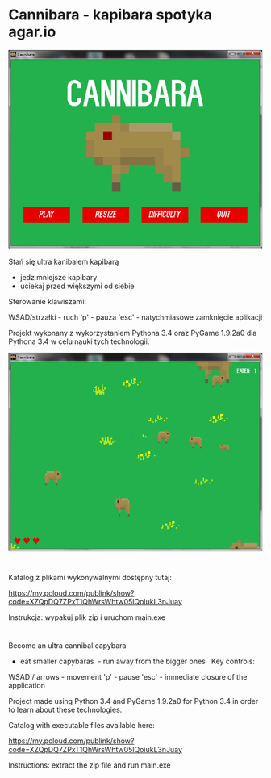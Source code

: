 # Cannibara - kapibara spotyka agar.io

![alt text](screenshots/c_01.png "Main menu")

Stań się ultra kanibalem kapibarą

 - jedz mniejsze kapibary
 - uciekaj przed większymi od siebie 
 
Sterowanie klawiszami:

WSAD/strzałki - ruch
'p' - pauza
'esc' - natychmiasowe zamknięcie aplikacji
             
Projekt wykonany z wykorzystaniem Pythona 3.4 oraz PyGame 1.9.2a0 dla Pythona 3.4 w celu nauki tych technologii.

![alt text](screenshots/c_02.png "Some play")

#
Katalog z plikami wykonywalnymi dostępny tutaj: 

https://my.pcloud.com/publink/show?code=XZQpDQ7ZPxT1QhWrsWhtw05lQoiukL3nJuay

Instrukcja: wypakuj plik zip i uruchom main.exe 


#
Become an ultra cannibal capybara

 - eat smaller capybaras
 - run away from the bigger ones
 
Key controls:

WSAD / arrows - movement
'p' - pause
'esc' - immediate closure of the application

Project made using Python 3.4 and PyGame 1.9.2a0 for Python 3.4  in order to learn about these technologies.


Catalog with executable files available here:

https://my.pcloud.com/publink/show?code=XZQpDQ7ZPxT1QhWrsWhtw05lQoiukL3nJuay

Instructions: extract the zip file and run main.exe